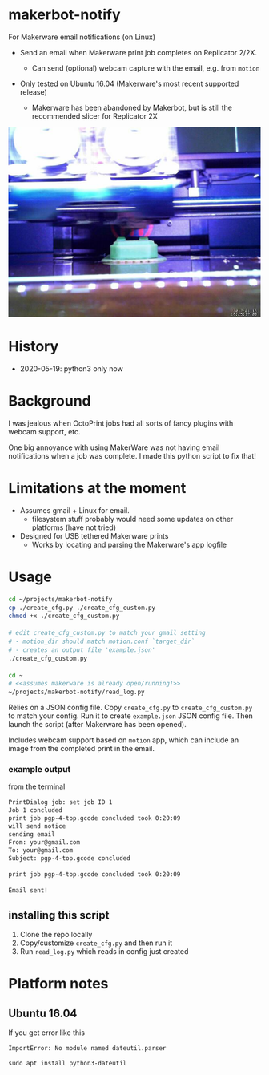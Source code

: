 makerbot-notify
===============

For Makerware email notifications (on Linux)

-	Send an email when Makerware print job completes on Replicator 2/2X.

	-	Can send (optional) webcam capture with the email, e.g. from `motion`

-	Only tested on Ubuntu 16.04 (Makerware's most recent supported release)

	-	Makerware has been abandoned by Makerbot, but is still the recommended slicer for Replicator 2X

![Example motion capture](img/print_snapshot.jpg)

History
=======

* 2020-05-19: python3 only now

Background
==========

I was jealous when OctoPrint jobs had all sorts of fancy plugins with webcam support, etc.

One big annoyance with using MakerWare was not having email notifications when a job was complete. I made this python script to fix that!

Limitations at the moment
=========================

-	Assumes gmail + Linux for email.
	-	filesystem stuff probably would need some updates on other platforms (have not tried)
-	Designed for USB tethered Makerware prints
	-	Works by locating and parsing the Makerware's app logfile

Usage
=====

```bash
cd ~/projects/makerbot-notify
cp ./create_cfg.py ./create_cfg_custom.py
chmod +x ./create_cfg_custom.py

# edit create_cfg_custom.py to match your gmail setting
# - motion_dir should match motion.conf `target_dir`
# - creates an output file 'example.json'
./create_cfg_custom.py

cd ~
# <<assumes makerware is already open/running!>>
~/projects/makerbot-notify/read_log.py
```

Relies on a JSON config file. Copy `create_cfg.py` to `create_cfg_custom.py` to match your config. Run it to create `example.json` JSON config file. Then launch the script (after Makerware has been opened).

Includes webcam support based on `motion` app, which can include an image from the completed print in the email.

### example output

from the terminal

```
PrintDialog job: set job ID 1
Job 1 concluded
print job pgp-4-top.gcode concluded took 0:20:09
will send notice
sending email
From: your@gmail.com
To: your@gmail.com
Subject: pgp-4-top.gcode concluded

print job pgp-4-top.gcode concluded took 0:20:09

Email sent!
```

installing this script
----------------------

1.	Clone the repo locally
2.	Copy/customize `create_cfg.py` and then run it
3.	Run `read_log.py` which reads in config just created

Platform notes
==============

Ubuntu 16.04
------------

If you get error like this

```
ImportError: No module named dateutil.parser
```

```
sudo apt install python3-dateutil
```
